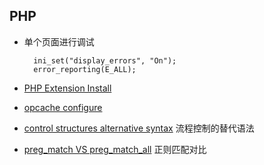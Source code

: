 ## PHP
- 单个页面进行调试  
	
		ini_set("display_errors", "On");
		error_reporting(E_ALL);
- [PHP Extension Install](php-extension-install.md)
- [opcache configure](opcache.md)
- [control structures alternative syntax](lternative-syntax.md) 流程控制的替代语法
- [preg_match VS preg_match_all](preg_match.md) 正则匹配对比